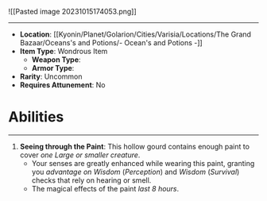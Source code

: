 ![[Pasted image 20231015174053.png]]
 
---
- **Location**: [[Kyonin/Planet/Golarion/Cities/Varisia/Locations/The Grand Bazaar/Oceans's and Potions/- Ocean's and Potions -]]
- **Item Type**: Wondrous Item
	- **Weapon Type**: 
	- **Armor Type**: 
- **Rarity**: Uncommon
- **Requires Attunement**: No

# Abilities
---
1. **Seeing through the Paint**: This hollow gourd contains enough paint to cover *one Large or smaller creature*. 
	- Your senses are greatly enhanced while wearing this paint, granting you *advantage on Wisdom* (*Perception*) and *Wisdom* (*Survival*) checks that rely on hearing or smell. 
	- The magical effects of the paint *last 8 hours*.